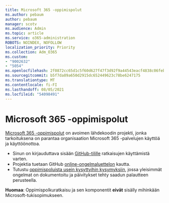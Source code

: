 ```yaml
---
title: Microsoft 365 -oppimispolut
ms.author: pebaum
author: pebaum
manager: scotv
ms.audience: Admin
ms.topic: article
ms.service: o365-administration
ROBOTS: NOINDEX, NOFOLLOW
localization_priority: Priority
ms.collection: Adm_O365
ms.custom:
- "9002632"
- "5054"
ms.openlocfilehash: 2f0872cc65d1c5f60d627f47f3d92f9a44543eacf4838c06feb04c082c88e29d
ms.sourcegitcommit: b5f7da89a650d2915dc652449623c78be6247175
ms.translationtype: MT
ms.contentlocale: fi-FI
ms.lasthandoff: 08/05/2021
ms.locfileid: "54098491"
---
```

# <a name="microsoft-365-learning-pathways"></a>Microsoft 365 -oppimispolut

[Microsoft 365 -oppimispolut](https://docs.microsoft.com/office365/customlearning/) on avoimen lähdekoodin projekti, jonka tarkoituksena on parantaa organisaation Microsoft 365 -palvelujen käyttöä ja käyttöönottoa.

- Sinun on kirjauduttava sisään [GitHub-tilille](https://aka.ms/joingithub) ratkaisujen käyttämistä varten.
- Projektia tuetaan GitHub [online-ongelmaluettelon](https://aka.ms/CustomLearningHelp) kautta.
- Tutustu [oppimispoluista usein kysyttyihin kysymyksiin](https://docs.microsoft.com/office365/customlearning/faq), jossa yleisimmät ongelmat on dokumentoitu ja päivitykset tehty saadun palautteen perusteella.

**Huomaa**: Oppimispolkuratkaisu ja sen komponentit **eivät** sisälly mihinkään Microsoft-tukisopimukseen.
